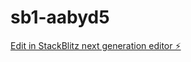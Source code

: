 # sb1-aabyd5

[Edit in StackBlitz next generation editor ⚡️](https://stackblitz.com/~/github.com/MagicalMadhur/sb1-aabyd5)